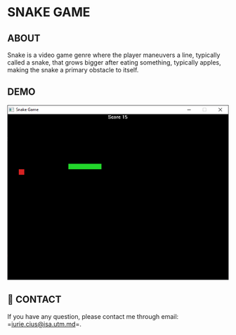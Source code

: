 # SNAKE GAME

## ABOUT

Snake is a video game genre where the player maneuvers a line, typically called a snake, that grows bigger after eating something, typically apples, making the snake a primary obstacle to itself.

## DEMO

<div align="center">
  <img src="https://github.com/IuraCPersonal/snake-game/blob/main/demo.png" />
</div>

## 📮 CONTACT

If you have any question, please contact me through email: =iurie.cius@isa.utm.md=.
